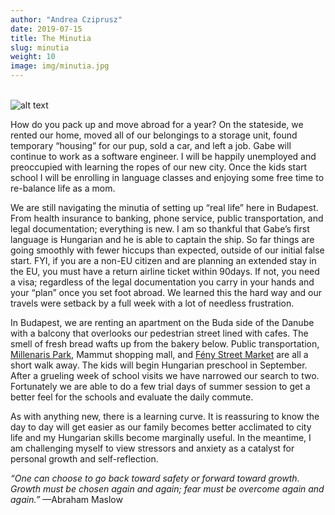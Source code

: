 ```yaml
---
author: "Andrea Cziprusz"
date: 2019-07-15
title: The Minutia
slug: minutia
weight: 10
image: img/minutia.jpg
---
```



\
![alt text](/img/minutia.jpg "minutia")

How do you pack up and move abroad for a year? On the stateside, we rented our home, moved all of our belongings to a storage unit, found temporary “housing” for our pup, sold a car, and left a job. Gabe will continue to work as a software engineer. I will be happily unemployed and preoccupied with learning the ropes of our new city.  Once the kids start school I will be enrolling in language classes and enjoying some free time to re-balance life as a mom. 

We are still navigating the minutia of setting up “real life” here in Budapest. From health insurance to banking, phone service, public transportation, and legal documentation; everything is new. I am so thankful that Gabe’s first language is Hungarian and he is able to captain the ship. So far things are going smoothly with fewer hiccups than expected, outside of our initial false start. FYI, if you are a non-EU citizen and are planning an extended stay in the EU, you must have a return airline ticket within 90days. If not, you need a visa; regardless of the legal documentation you carry in your hands and your “plan” once you set foot abroad. We learned this the hard way and our travels were setback by a full week with a lot of needless frustration.

In Budapest, we are renting an apartment on the Buda side of the Danube with a balcony that overlooks our pedestrian street lined with cafes. The smell of fresh bread wafts up from the bakery below. Public transportation, [Millenaris Park](https://welovebudapest.com/en/venue/millenaris-park-2/), Mammut shopping mall, and [Fény Street Market](https://welovebudapest.com/en/venue/feny-street-market-2/) are all a short walk away. The kids will begin Hungarian preschool in September. After a grueling week of school visits we have narrowed our search to two. Fortunately we are able to do a few trial days of summer session to get a better feel for the schools and evaluate the daily commute. 

As with anything new, there is a learning curve. It is reassuring to know the day to day will get easier as our family becomes better acclimated to city life and my Hungarian skills become marginally useful. In the meantime, I am challenging myself to view stressors and anxiety as a catalyst for personal growth and self-reflection. 

*“One can choose to go back toward safety or forward toward growth. Growth must be chosen again and again; fear must be overcome again and again.”* —Abraham Maslow
